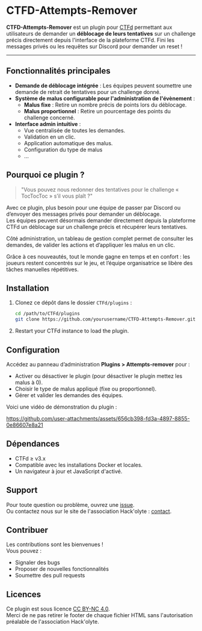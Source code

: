 # CTFD-Attempts-Remover

**CTFD-Attempts-Remover** est un plugin pour [CTFd](https://ctfd.io) permettant aux utilisateurs de demander un **déblocage de leurs tentatives** sur un challenge précis directement depuis l'interface de la plateforme CTFd. Fini les messages privés ou les requêtes sur Discord pour demander un reset !

---

## Fonctionnalités principales

- **Demande de déblocage intégrée** : Les équipes peuvent soumettre une demande de retrait de tentatives pour un challenge donné.
- **Système de malus configurable pour l'administration de l'évènement** :
  - **Malus fixe** : Retire un nombre précis de points lors du déblocage.
  - **Malus proportionnel** : Retire un pourcentage des points du challenge concerné.
- **Interface admin intuitive** :
  - Vue centralisée de toutes les demandes.
  - Validation en un clic.
  - Application automatique des malus.
  - Configuration du type de malus
  - ...


## Pourquoi ce plugin ?

> "Vous pouvez nous redonner des tentatives pour le challenge « TocTocToc » s’il vous plaît ?"

Avec ce plugin, plus besoin pour une équipe de passer par Discord ou d’envoyer des messages privés pour demander un déblocage.  
Les équipes peuvent désormais demander directement depuis la plateforme CTFd un déblocage sur un challenge précis et récupérer leurs tentatives.

Côté administration, un tableau de gestion complet permet de consulter les demandes, de valider les actions et d’appliquer les malus en un clic.

Grâce à ces nouveautés, tout le monde gagne en temps et en confort : les joueurs restent concentrés sur le jeu, et l’équipe organisatrice se libère des tâches manuelles répétitives.


## Installation

1. Clonez ce dépôt dans le dossier `CTFd/plugins` :
   
   ```bash
   cd /path/to/CTFd/plugins
   git clone https://github.com/yourusername/CTFD-Attempts-Remover.git

3. Restart your CTFd instance to load the plugin.


## Configuration

Accédez au panneau d’administration **Plugins > Attempts-remover** pour :

- Activer ou désactiver le plugin (pour désactiver le plugin mettez les malus à 0).
- Choisir le type de malus appliqué (fixe ou proportionnel).
- Gérer et valider les demandes des équipes.

Voici une vidéo de démonstration du plugin : 


https://github.com/user-attachments/assets/656cb398-fd3a-4897-8855-0e86607e8a21


## Dépendances

- CTFd ≥ v3.x
- Compatible avec les installations Docker et locales.
- Un navigateur à jour et JavaScript d'activé.


## Support

Pour toute question ou problème, ouvrez une [issue](https://github.com/votre-utilisateur/CTFD-Attempts-Remover/issues). <br>
Ou contactez nous sur le site de l'association Hack'olyte : [contact](https://hackolyte.fr/contact/).


## Contribuer

Les contributions sont les bienvenues !  
Vous pouvez :

- Signaler des bugs
- Proposer de nouvelles fonctionnalités
- Soumettre des pull requests


## Licences 

Ce plugin est sous licence [CC BY-NC 4.0](https://creativecommons.org/licenses/by-nc/4.0/deed.fr).  
Merci de ne pas retirer le footer de chaque fichier HTML sans l'autorisation préalable de l'association Hack'olyte.



